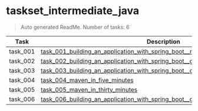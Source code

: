 # taskset_intermediate_java

> Auto generated ReadMe. Number of tasks: 6

| Task     | Description                                                                                                                                                                                              |
|----------|----------------------------------------------------------------------------------------------------------------------------------------------------------------------------------------------------------|
| task_001 | [task_001_building_an_application_with_spring_boot__mvn__unit_tests](taskset_intermediate_java/task_001_building_an_application_with_spring_boot__mvn__unit_tests)                                       |
| task_002 | [task_002_building_an_application_with_spring_boot__gradle_groovy__unit_tests](taskset_intermediate_java/task_002_building_an_application_with_spring_boot__gradle_groovy__unit_tests)                   |
| task_003 | [task_003_building_an_application_with_spring_boot__gradle_kotlin__unit_tests](taskset_intermediate_java/task_003_building_an_application_with_spring_boot__gradle_kotlin__unit_tests)                   |
| task_004 | [task_004_maven_in_five_minutes](taskset_intermediate_java/task_004_maven_in_five_minutes)                                                                                                               |
| task_005 | [task_005_maven_in_thirty_minutes](taskset_intermediate_java/task_005_maven_in_thirty_minutes)                                                                                                           |
| task_006 | [task_006_building_an_application_with_spring_boot__gradle_groovy__unit_tests__reports](taskset_intermediate_java/task_006_building_an_application_with_spring_boot__gradle_groovy__unit_tests__reports) |
